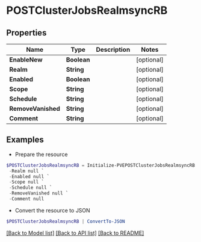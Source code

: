 # POSTClusterJobsRealmsyncRB
## Properties

Name | Type | Description | Notes
------------ | ------------- | ------------- | -------------
**EnableNew** | **Boolean** |  | [optional] 
**Realm** | **String** |  | [optional] 
**Enabled** | **Boolean** |  | [optional] 
**Scope** | **String** |  | [optional] 
**Schedule** | **String** |  | [optional] 
**RemoveVanished** | **String** |  | [optional] 
**Comment** | **String** |  | [optional] 

## Examples

- Prepare the resource
```powershell
$POSTClusterJobsRealmsyncRB = Initialize-PVEPOSTClusterJobsRealmsyncRB  -EnableNew null `
 -Realm null `
 -Enabled null `
 -Scope null `
 -Schedule null `
 -RemoveVanished null `
 -Comment null
```

- Convert the resource to JSON
```powershell
$POSTClusterJobsRealmsyncRB | ConvertTo-JSON
```

[[Back to Model list]](../README.md#documentation-for-models) [[Back to API list]](../README.md#documentation-for-api-endpoints) [[Back to README]](../README.md)

